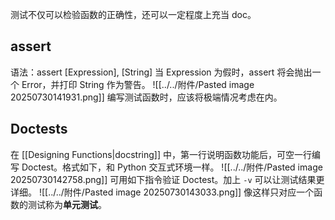 测试不仅可以检验函数的正确性，还可以一定程度上充当 doc。

## assert
语法：assert \[Expression], \[String]
当 Expression 为假时，assert 将会抛出一个 Error，并打印 String 作为警告。
![[../../附件/Pasted image 20250730141931.png]]
编写测试函数时，应该将极端情况考虑在内。

## Doctests
在 [[Designing Functions|docstring]] 中，第一行说明函数功能后，可空一行编写 Doctest。格式如下，和 Python 交互式环境一样。
![[../../附件/Pasted image 20250730142758.png]]
可用如下指令验证 Doctest。加上 `-v` 可以让测试结果更详细。
![[../../附件/Pasted image 20250730143033.png]]
像这样只对应一个函数的测试称为**单元测试**。